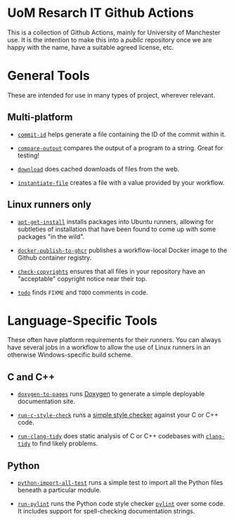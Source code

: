 # UoM Resarch IT Github Actions
This is a collection of Github Actions, mainly for University of Manchester use. It is the intention to make this into a _public_ repository once we are happy with the name, have a suitable agreed license, etc.

# General Tools

These are intended for use in many types of project, wherever relevant.

## Multi-platform

* [`commit-id`](commit-id) helps generate a file containing the ID of the commit within it. 

* [`compare-output`](compare-output) compares the output of a program to a string. Great for testing!

* [`download`](download) does cached downloads of files from the web.

* [`instantiate-file`](instantiate-file) creates a file with a value provided by your workflow.

## Linux runners only

* [`apt-get-install`](apt-get-install) installs packages into Ubuntu runners, allowing for subtleties of installation that have been found to come up with some packages "in the wild".

* [`docker-publish-to-ghcr`](docker-publish-to-ghcr) publishes a workflow-local Docker image to the Github container registry.

* [`check-copyrights`](check-copyrights) ensures that all files in your repository have an "acceptable" copyright notice near their top.

* [`todo`](todo) finds `FIXME` and `TODO` comments in code.

# Language-Specific Tools

These often have platform requirements for their runners. You can always have several jobs in a workflow to allow the use of Linux runners in an otherwise Windows-specific build scheme.

## C and C++

* [`doxygen-to-pages`](doxygen-to-pages) runs [Doxygen](https://doxygen.nl/) to generate a simple deployable documentation site.

* [`run-c-style-check`](run-c-style-check) runs a [simple style checker](https://github.com/verateam/vera) against your C or C++ code.

* [`run-clang-tidy`](run-clang-tidy) does static analysis of C or C++ codebases with [`clang-tidy`](https://clang.llvm.org/extra/clang-tidy/) to find likely problems.

## Python

* [`python-import-all-test`](python-import-all-test) runs a simple test to import all the Python files beneath a particular module.

* [`run-pylint`](run-pylint) runs the Python code style checker [`pylint`](https://github.com/pylint-dev/pylint) over some code. It includes support for spell-checking documentation strings.
